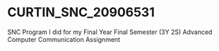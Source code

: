 # CURTIN_SNC_20906531
SNC Program I did for my Final Year Final Semester (3Y 2S) Advanced Computer Communication Assignment
